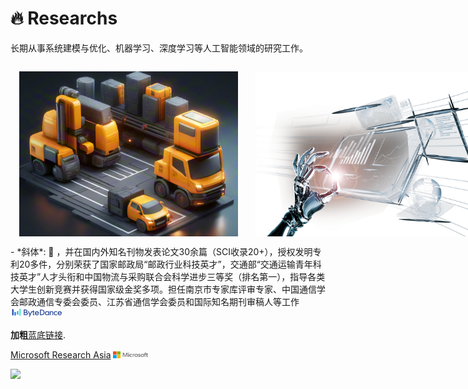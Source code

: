 # 🔥 Researchs
长期从事系统建模与优化、机器学习、深度学习等人工智能领域的研究工作。
 <div style="display: flex; justify-content: space-around;"> <img src='./images/1.1.png' alt="系统建模与优化示例图" style="width: 25em; height: auto; margin: 1em;"> <img src='./images/1.2.png' alt="机器学习示例图" style="width: 25em; height: auto; margin: 1em;"> <img src='./images/1.3.png' alt="深度学习示例图" style="width: 25em; height: auto; margin: 1em;"> </div>
- *斜体*: 🎉 
，并在国内外知名刊物发表论文30余篇（SCI收录20+），授权发明专利20多件，分别荣获了国家邮政局“邮政行业科技英才”，交通部“交通运输青年科技英才”人才头衔和中国物流与采购联合会科学进步三等奖（排名第一），指导各类大学生创新竞赛并获得国家级金奖多项。担任南京市专家库评审专家、中国通信学会邮政通信专委会委员、江苏省通信学会委员和国际知名期刊审稿人等工作<img src='./images/tiktok.png' style='width: 6em;'>

**加粗**[蓝底链接](mailto:ren.yi@bytedance.com).

[Microsoft Research Asia](https://www.microsoft.com/en-us/research/group/machine-learning-research-group/) <img src='./images/microsoft_logo.svg' style="width: 4em;">

<a href='https://scholar.google.com/citations?user=4FA6C0AAAAAJ'><img src="https://img.shields.io/endpoint?logo=Google%20Scholar&url=https%3A%2F%2Fcdn.jsdelivr.net%2Fgh%2FRayeRen%2Frayeren.github.io@google-scholar-stats%2Fgs_data_shieldsio.json&labelColor=f6f6f6&color=9cf&style=flat&label=citations"></a>